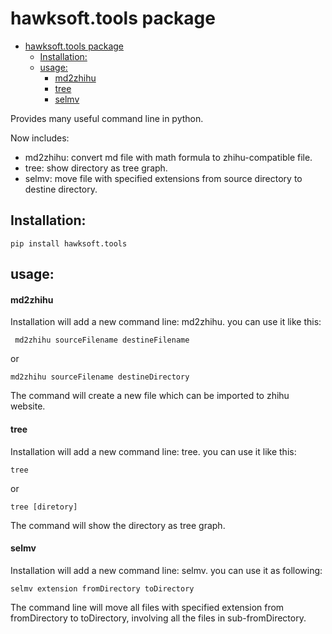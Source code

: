 # hawksoft.tools package

- [hawksoft.tools package](#hawksofttools-package)
  - [Installation:](#installation)
  - [usage:](#usage)
      - [md2zhihu](#md2zhihu)
      - [tree](#tree)
      - [selmv](#selmv)

Provides many useful command line in python. 

Now includes:

- md2zhihu: convert md file with math formula to zhihu-compatible file.
- tree: show directory as tree graph. 
- selmv: move file with specified extensions from source directory to destine directory.

## Installation:

```
pip install hawksoft.tools
```

## usage:

#### md2zhihu

Installation will add a new command line: md2zhihu. you can use it like this:

```
 md2zhihu sourceFilename destineFilename 
```
or

```
md2zhihu sourceFilename destineDirectory
```
The command will create a new file which can be imported to zhihu website.

#### tree

Installation will add a new command line: tree. you can use it like this:

```
tree 
```
or 

```
tree [diretory]
```
The command will show the directory as tree graph.
#### selmv
Installation will add a new command line: selmv. you can use it as following:

```
selmv extension fromDirectory toDirectory 
```
The command line will move all files with specified extension from fromDirectory to toDirectory, involving all the files in sub-fromDirectory.

